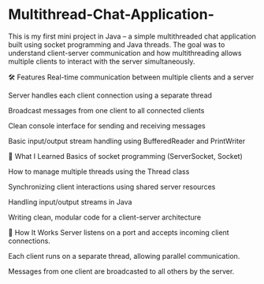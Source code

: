 # Multithread-Chat-Application-
This is my first mini project in Java – a simple multithreaded chat application built using socket programming and Java threads. The goal was to understand client-server communication and how multithreading allows multiple clients to interact with the server simultaneously.

🛠️ Features
Real-time communication between multiple clients and a server

Server handles each client connection using a separate thread

Broadcast messages from one client to all connected clients

Clean console interface for sending and receiving messages

Basic input/output stream handling using BufferedReader and PrintWriter

🧠 What I Learned
Basics of socket programming (ServerSocket, Socket)

How to manage multiple threads using the Thread class

Synchronizing client interactions using shared server resources

Handling input/output streams in Java

Writing clean, modular code for a client-server architecture

🚀 How It Works
Server listens on a port and accepts incoming client connections.

Each client runs on a separate thread, allowing parallel communication.

Messages from one client are broadcasted to all others by the server.
